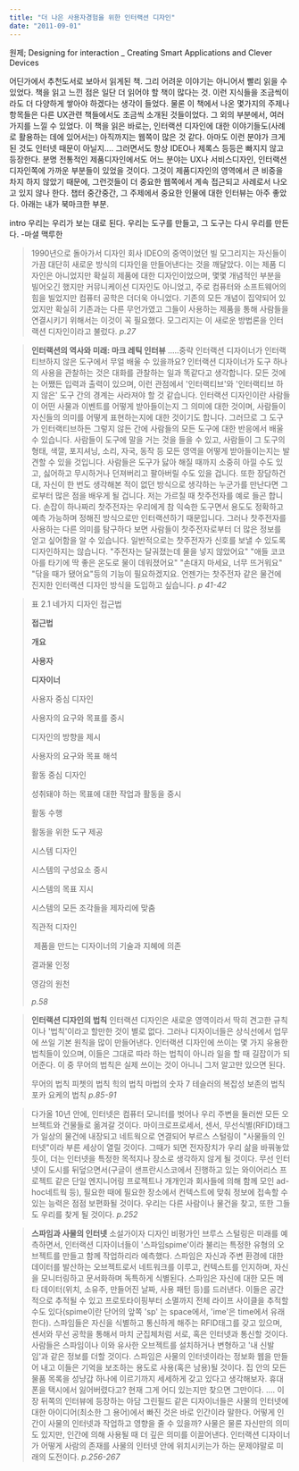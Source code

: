 ```yaml
---
title: "더 나은 사용자경험을 위한 인터랙션 디자인"
date: "2011-09-01"
---
```


원제; Designing for interaction \_ Creating Smart Applications and Clever Devices

어딘가에서 추천도서로 보아서 읽게된 책. 그리 어려운 이야기는 아니어서 빨리 읽을 수 있었다. 책을 읽고 느낀 점은 일단 더 읽어야 할 책이 많다는 것. 이런 지식들을 조금씩이라도 더 다양하게 쌓아야 하겠다는 생각이 들었다. 물론 이 책에서 나온 몇가지의 주제나 항목들은 다른 UX관련 책들에서도 조금씩 소개된 것들이었다. 그 외의 부분에서, 여러가지를 느낄 수 있었다. 이 책을 읽은 바로는, 인터랙션 디자인에 대한 이야기들도(사례로 활용하는 데에 있어서는) 아직까지는 웹쪽이 많은 것 같다. 아마도 이런 분야가 크게 된 것도 인터넷 때문이 아닐지.... 그러면서도 항상 IDEO나 제록스 등등은 빠지지 않고 등장한다. 분명 전통적인 제품디자인에서도 어느 분야는 UX나 서비스디자인, 인터랙션 디자인쪽에 가까운 부분들이 있었을 것이다. 그것이 제품디자인의 영역에서 큰 비중을 차지 하지 않았기 때문에, 그런것들이 더 중요한 웹쪽에서 계속 접근되고 사례로서 나오고 있지 않나 한다. 챕터 중간중간, 그 주제에서 중요한 인물에 대한 인터뷰는 아주 좋았다. 아래는 내가 북마크한 부분.

intro 우리는 우리가 보는 대로 된다. 우리는 도구를 만들고, 그 도구는 다시 우리를 만든다. -마셜 맥루한

> 1990년으로 돌아가서 디자인 회사 IDEO의 중역이었던 빌 모그리지는 자신들이 가끔 대단히 새로운 방식의 디자인을 만들어낸다는 것을 깨달았다. 이는 제품 디자인은 아니었지만 확실히 제품에 대한 디자인이었으며, 몇몇 개념적인 부분을 빌어오긴 했지만 커뮤니케이션 디자인도 아니었고, 주로 컴퓨터와 소프트웨어의 힘을 빌었지만 컴퓨터 공학은 더더욱 아니었다. 기존의 모든 개념이 집약되어 있었지만 확실히 기존과는 다른 무언가였고 그들이 사용하는 제품을 통해 사람들을 연결시키기 위해서는 이것이 꼭 필요했다. 모그리지는 이 새로운 방법론을 인터랙션 디자인이라고 불렀다. _p.27_

> **인터랙션의 역사와 미래: 마크 레틱 인터뷰** .....중략 인터랙션 디자이너가 인터랙티브하지 않은 도구에서 무얼 배울 수 있을까요? 인터랙션 디자이너가 도구 하나의 사용을 관찰하는 것은 대화를 관찰하는 일과 똑같다고 생각합니다. 모든 것에는 어쨌든 입력과 출력이 있으며, 이런 관점에서 '인터랙티브'와 '인터랙티브 하지 않은' 도구 간의 경계는 사라져야 할 것 같습니다. 인터랙션 디자인이란 사람들이 어떤 사물과 이벤트를 어떻게 받아들이는지 그 의미에 대한 것이며, 사람들이 자신들의 의미를 어떻게 표현하는지에 대한 것이기도 합니다. 그러므로 그 도구가 인터랙티브하든 그렇지 않든 간에 사람들의 모든 도구에 대한 반응에서 배울 수 있습니다. 사람들이 도구에 말을 거는 것을 들을 수 있고, 사람들이 그 도구의 형태, 색깔, 포지셔닝, 소리, 자국, 동작 등 모든 영역을 어떻게 받아들이는지는 발견할 수 있을 것입니다. 사람들은 도구가 닳아 해질 때까지 소중히 아낄 수도 있고, 싫어하고 무시하거나 던져버리고 팔아버릴 수도 있을 겁니다. 또한 장담하건대, 자신이 한 번도 생각해본 적이 없던 방식으로 생각하는 누군가를 만난다면 그로부터 많은 점을 배우게 될 겁니다. 저는 가르칠 때 찻주전자를 예로 들곤 합니다. 손잡이 하나짜리 찻주전자는 우리에게 참 익숙한 도구면서 용도도 정확하고 예측 가능하며 정해진 방식으로만 인터랙션하기 때문입니다. 그러나 찻주전자를 사용하는 다른 의미를 탐구하다 보면 사람들이 찻주전자로부터 더 많은 정보를 얻고 싶어함을 알 수 있습니다. 일반적으로는 찻주전자가 신호를 보낼 수 있도록 디자인하지는 않습니다. "주전자는 달궈졌는데 물을 넣지 않았어요" "애들 코코아를 타기에 딱 좋은 온도로 물이 데워졌어요" "손대지 마세요, 너무 뜨거워요" "닦을 때가 됐어요"등의 기능이 필요하겠지요. 언젠가는 찻주전자 같은 물건에 진지한 인터랙션 디자인 방식을 도입하고 싶습니다. _p 41-42_

> 표 2.1 네가지 디자인 접근법
> 
>  **접근법**
> 
> **개요**
> 
> **사용자** 
> 
> **디자이너** 
> 
> 사용자 중심 디자인
> 
> 사용자의 요구와 목표를 중시
> 
> 디자인의 방향을 제시
> 
> 사용자의 요구와 목표 해석
> 
> 활동 중심 디자인
> 
> 성취돼야 하는 목표에 대한 작업과 활동을 중시
> 
> 활동 수행
> 
> 활동을 위한 도구 제공
> 
> 시스템 디자인
> 
> 시스템의 구성요소 중시
> 
> 시스템의 목표 지시
> 
> 시스템의 모든 조각들을 제자리에 맞춤
> 
> 직관적 디자인
> 
>  제품을 만드는 디자이너의 기술과 지혜에 의존
> 
> 결과물 인정
> 
> 영감의 원천
> 
> _p.58_

> **인터랙션 디자인의 법칙** 인터랙션 디자인은 새로운 영역이라서 딱히 견고한 규칙이나 '법칙'이라고 할만한 것이 별로 없다. 그러나 디자이너들은 상식선에서 업무에 쓰일 기본 원칙을 많이 만들어낸다. 인터랙션 디자인에 쓰이는 몇 가지 유용한 법칙들이 있으며, 이들은 그대로 따라 하는 법칙이 아니라 일을 할 때 길잡이가 되어준다. 이 중 무어의 법칙은 실제 쓰이는 것이 아니니 그저 알고만 있으면 된다.
> 
> 무어의 법칙 피쳇의 법칙 힉의 법칙 마법의 숫자 7 테슬러의 복잡성 보존의 법칙 포카 요케의 법칙 _p.85-91_

> 다가올 10년 안에, 인터넷은 컴퓨터 모니터를 벗어나 우리 주변을 둘러싼 모든 오브젝트와 건물들로 옮겨갈 것이다. 마이크로프로세서, 센서, 무선식별(RFID)태그가 일상의 물건에 내장되고 네트웍으로 연결되어 부르스 스털링이 "사물들의 인터넷"이라 부른 세상이 열릴 것이다. 그때가 되면 전자장치가 우리 삶을 바꿔놓았듯이, 더는 인터넷을 특정한 목적지나 장소로 생각하지 않게 될 것이다. 무선 인터넷이 도시를 뒤덮으면서(구글이 샌프란시스코에서 진행하고 있는 와이어리스 프로젝트 같은 단일 엔지니어링 프로젝트나 개개인과 회사들에 의해 함께 모인 ad-hoc네트웍 등), 필요한 때에 필요한 장소에서 컨텍스트에 맞춰 정보에 접속할 수 있는 능력은 점점 보편화될 것이다. 우리는 다른 사람이나 물건을 찾고, 또한 그들도 우리를 찾게 될 것이다. _p.252_

> **스파임과 사물의 인터넷** 소설가이자 디자인 비평가인 브루스 스털링은 미래를 예측하면서, 인터랙션 디자이너들이 '스파임spime'이라 불리는 특정한 유형의 오브젝트를 만들고 함께 작업하리라 예측했다. 스파임은 자신과 주변 환경에 대한 데이터를 발산하는 오브젝트로서 네트워크를 이루고, 컨텍스트를 인지하며, 자신을 모니터링하고 문서화하며 독특하게 식별된다. 스파임은 자신에 대한 모든 메타 데이터(위치, 소유주, 만들어진 날짜, 사용 패턴 등)를 드러낸다. 이들은 공간적으로 추적될 수 있고 프로토타이핑부터 소멸까지 전체 라이프 사이클을 추적할 수도 있다(spime이란 단어의 앞쪽 'sp' 는 space에서, 'ime'은 time에서 유래한다). 스파임들은 자신을 식별하고 통신하게 해주는 RFID태그를 갖고 있으며, 센서와 무선 공학을 통해서 마치 군집체처럼 서로, 혹은 인터넷과 통신할 것이다. 사람들은 스파임이나 이와 유사한 오브젝트를 설치하거나 변형하고 '내 신발임'과 같은 정보를 더할 것이다. 스파임은 사물의 인터넷이라는 정보화 웹을 만들어 내고 이들은 기억을 보조하는 용도로 사용(혹은 남용)될 것이다. 집 안의 모든 물품 목록을 성냥갑 하나에 이르기까지 세세하게 갖고 있다고 생각해보자. 휴대폰을 택시에서 잃어버렸다고? 현재 그게 어디 있는지만 찾으면 그만이다. .... 이 장 뒤쪽의 인터뷰에 등장하는 아담 그린필드 같은 디자이너들은 사물의 인터넷에 대한 아이디어(최소한 그 용어)에서 빠진 것은 바로 인간이라 말한다. 어떻게 인간이 사물의 인터넷과 작업하고 영향을 줄 수 있을까? 사물은 물론 자신만의 의미도 있지만, 인간에 의해 사용될 때 더 깊은 의미를 이끌어낸다. 인터랙션 디자이너가 어떻게 사람의 존재를 사물의 인터넷 안에 위치시키는가 하는 문제야말로 미래의 도전이다. _p.256-267_
